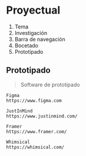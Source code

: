 # Proyectual

1. Tema
2. Investigación
3. Barra de navegación
4. Bocetado
5. Prototipado





## Prototipado
> Software de prototipado

    Figma   
    https://www.figma.com
    
    JustInMind 
    https://www.justinmind.com/

    Framer 
    https://www.framer.com/

    Whimsical
    https://whimsical.com/
    
